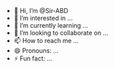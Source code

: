 - 👋 Hi, I’m @Sir-ABD
- 👀 I’m interested in ...
- 🌱 I’m currently learning ...
- 💞️ I’m looking to collaborate on ...
- 📫 How to reach me ...
- 😄 Pronouns: ...
- ⚡ Fun fact: ...

<!---
Sir-ABD/Sir-ABD is a ✨ special ✨ repository because its `README.md` (this file) appears on your GitHub profile.
You can click the Preview link to take a look at your changes.
--->
